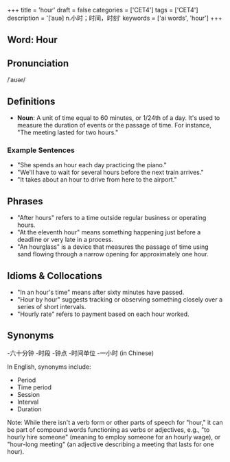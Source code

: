 +++
title = 'hour'
draft = false
categories = ['CET4']
tags = ['CET4']
description = '[ˈauə] n.小时；时间，时刻'
keywords = ['ai words', 'hour']
+++

## Word: Hour

## Pronunciation
/ˈaʊər/

## Definitions
- **Noun**: A unit of time equal to 60 minutes, or 1/24th of a day. It's used to measure the duration of events or the passage of time. For instance, "The meeting lasted for two hours."

### Example Sentences
- "She spends an hour each day practicing the piano."
- "We'll have to wait for several hours before the next train arrives."
- "It takes about an hour to drive from here to the airport."

## Phrases
- "After hours" refers to a time outside regular business or operating hours.
- "At the eleventh hour" means something happening just before a deadline or very late in a process.
- "An hourglass" is a device that measures the passage of time using sand flowing through a narrow opening for approximately one hour.

## Idioms & Collocations
- "In an hour's time" means after sixty minutes have passed.
- "Hour by hour" suggests tracking or observing something closely over a series of short intervals.
- "Hourly rate" refers to payment based on each hour worked.

## Synonyms
-六十分钟
-时段
-钟点
-时间单位
-一小时 (in Chinese)
  
In English, synonyms include:
- Period
- Time period
- Session
- Interval
- Duration

Note: While there isn't a verb form or other parts of speech for "hour," it can be part of compound words functioning as verbs or adjectives, e.g., "to hourly hire someone" (meaning to employ someone for an hourly wage), or "hour-long meeting" (an adjective describing a meeting that lasts for one hour).
